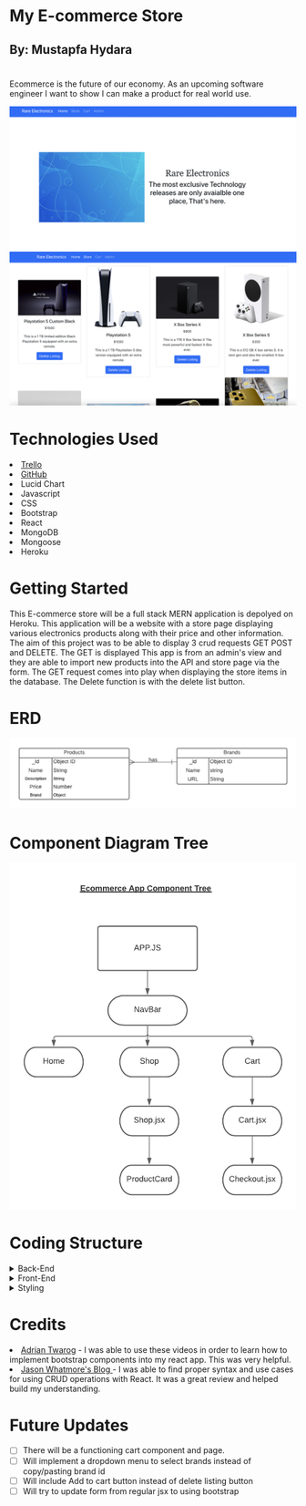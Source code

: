 # My E-commerce Store
## By: Mustapfa Hydara
#
Ecommerce is the future of our economy. As an upcoming software engineer I want to show I can make a product for real world use.

<img src = 'mdpictures/homepage.png'>
<img src = 'mdpictures/stores.png'>

# Technologies Used
<li>  <a href = "https://trello.com/b/BNq3IkjE/ecommerce-store">Trello </a>
<li>  <a href = "https://github.com/mhydara0624/Ecommercestore">GitHub </a>
<li> Lucid Chart
<li> Javascript
<li> CSS
<li> Bootstrap
<li> React
<li> MongoDB
<li> Mongoose
<li> Heroku

# Getting Started
This E-commerce store will be a full stack MERN application is depolyed on Heroku. This application will be a website with a store page displaying various electronics products along with their price and other information. The aim of this project was to be able to display 3 crud requests GET POST and DELETE. The GET is displayed This app is from an admin's view and they are able to import new products into the API and store page via the form. The GET request comes into play when displaying the store items in the database. The Delete function is with the delete list button.

# ERD
 <img src = 'mdpictures/EcommerceERD3.png'>

 # Component Diagram Tree
 <img src = 'mdpictures/componenttreecommerce21.png'>

# Coding Structure
<details>
<summary> Back-End</summary>
<li> The Back-End process started with using mongoose with mongodb and setting up boilerplate as well as the schemas for my data. I used two schema but used mongoose associations with my brand schema so I could use it without repeating it over multiple products. I made sure to export both. 
<img src='mdpictures/productschema.png'>
<li> After setting up my two schema I decided to set up a seed file to give my application data to begin with. After completing this and seeding the data into my database I was ready to move on to express.
<li> Before setting up my express routes I set up my controllers so that I would be able to manipulate the data as needed. Below I have provided an example of my controllers with my POST request controller.

```javascript
const createProducts = async (req, res) => {
  try {
    const product = await new Product(req.body)
    await product.save()
    return res.status(201).json({
      product
    })
  } catch (error) {
    return res.status(500).json({ error: error.message })
  }
}
```
<li> The importance of controllers is dispalyed when you see how simple express routes become when you can just reference the controller function. After testing my routes on insomnia I was able to begin to move on to react. Below I have shown my express routes.

```javascript
const { Router } = require('express')
const router = Router()
const controllers = require('../controllers')

router.get('/', (req, res) => res.send('This is root!'))

router.get('/products', controllers.getAllProducts)

router.post('/products', controllers.createProducts)

router.delete('/products/:id', controllers.deleteProduct)

module.exports = router

```
</details>  

<details>
<summary> Front-End</summary>
<li> The front end react app was much more expansive than the backend. My front end applications currently utilizes 3 pages. A Home page, Store page, and Product Form page. These pages were made with 3 components. My Nav component, Product Card and Text Input component.
<li> Most of my logic was contained in my APP.js page. This is where i deployed the Use State and Use Effect react hooks to display my array of products on the store page. Below I will show how i was able to implement my GET request with the frontend.

```javascript
const [products, setProducts] = useState([])

 useEffect(() => {
    async function getProducts() {
      let res = await axios.get(`${BASE_URL}`)
      console.log(res.data)
      setProducts(res.data)
    }
    getProducts()
    return
  }, [])
```
<li> The post request was used along with a form to submit new products to be shown on the listings page. Below i will show how i implemented this.

```javascript
 const [newProduct, setNewProduct] = useState({
    title: '',
    image: '',
    description: '',
    price: '',
    brand: ''
  })

  const addProduct = async (req, res) => {
    res = await axios.post(`${BASE_URL}`, newProduct)
  }

```
<li> I also used a Delete request that went along with a function in my product card component. The onClick of the button on my product cards displayed in store should delete that listing.

```javascript
function ProductCard(props) {
  const { product } = props

  const deleteListing = () => {
    axios.delete(`http://localhost:3001/api/products/${props._id}`)
  }
  return (
    <Card style={{ width: '19rem' }}>
      <Card.Img variant="top" src={product.image} />
      <Card.Body>
        <Card.Title>{product.title}</Card.Title>
        <Card.Text> ${product.price} </Card.Text>
        <Card.Text>{product.description}</Card.Text>
        <Button onClick={deleteListing} variant="primary">
          Delete Listing
        </Button>
      </Card.Body>
    </Card>
  )
}
```
<li> In order to properly have my site function I needed to set up my browser router and make sure it was connecting and rendering the right pages. Below you will see how I went about doing that.

```javascript
 <div className="App">
      <header>
        <NavbarComp />
      </header>
      <main>
        <Switch>
          <Route exact path="/" component={Home} />
          <Route
            exact
            path="/store"
            component={(routerProps) => (
              <Store {...routerProps} products={products} />
            )}
          />
          <Route
            exact
            path="/admin"
            render={(props) => (
              <ProductForm
                newProduct={newProduct}
                handleChange={handleChange}
                addProduct={addProduct}
              />
            )}
          />
        </Switch>
      </main>
    </div>
  )
}

```
<li> Note to user that my product form page contains a list of acceptable brand codes. My brand key in my schema references the brand object id. In order to post new functions you must use one of the existing brands so I have posted them on the form page for ease of use.
</details> 


<details>
<summary> Styling</summary>
<li> This project was fun because I tried a new technique in using Bootstrap to use already styled components. Initially it was confusing but I got the hang of it and absolutelty loved it. I still also applied CSS principles by using flexbox to center my listings and using flexwrap and space between to distribute them easily.
</details>  
 
 # Credits
 <li>  <a href = "https://www.youtube.com/watch?v=8pKjULHzs0s&t=526s">Adrian Twarog</a> -  I was able to use these videos in order to learn how to implement bootstrap components into my react app. This was very helpful.
 <li> <a href = "https://jasonwatmore.com/post/2020/07/17/react-axios-http-get-request-examples">Jason Whatmore's Blog </a>- I was able to find proper syntax and use cases for using CRUD operations with React. It was a great review and helped build my understanding.
 


 # Future Updates
  - [ ] There will be a functioning cart component and page.
 - [ ] Will implement a dropdown menu to select brands instead of copy/pasting brand id
 - [ ] Will include Add to cart button instead of delete listing button
 - [ ] Will try to update form from regular jsx to using bootstrap